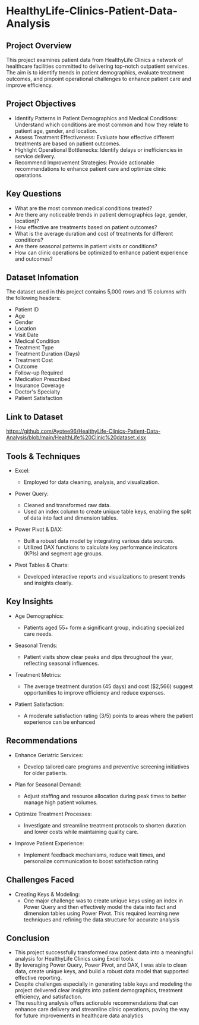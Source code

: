 # HealthyLife-Clinics-Patient-Data-Analysis
## Project Overview
This project examines patient data from HealthyLife Clinics a network of healthcare facilities committed to delivering top-notch outpatient services. The aim is to identify trends in patient demographics, evaluate treatment outcomes, and pinpoint operational challenges to enhance patient care and improve efficiency.


## Project Objectives
- Identify Patterns in Patient Demographics and Medical Conditions:
Understand which conditions are most common and how they relate to patient age, gender, and location.
- Assess Treatment Effectiveness:
Evaluate how effective different treatments are based on patient outcomes.
- Highlight Operational Bottlenecks:
Identify delays or inefficiencies in service delivery.
- Recommend Improvement Strategies:
Provide actionable recommendations to enhance patient care and optimize clinic operations.


## Key Questions
- What are the most common medical conditions treated?
- Are there any noticeable trends in patient demographics (age, gender, location)?
- How effective are treatments based on patient outcomes?
- What is the average duration and cost of treatments for different conditions?
- Are there seasonal patterns in patient visits or conditions?
- How can clinic operations be optimized to enhance patient experience and outcomes?


## Dataset Infomation
The dataset used in this project contains 5,000 rows and 15 columns with the following headers:

- Patient ID
- Age
- Gender
- Location
- Visit Date
- Medical Condition
- Treatment Type
- Treatment Duration (Days)
- Treatment Cost
- Outcome
- Follow-up Required
- Medication Prescribed
- Insurance Coverage
- Doctor's Specialty
- Patient Satisfaction
## Link to Dataset
https://github.com/Ayotee96/HealthyLife-Clinics-Patient-Data-Analysis/blob/main/HealthLife%20Clinic%20dataset.xlsx


## Tools & Techniques
- Excel:

    - Employed for data cleaning, analysis, and visualization.
- Power Query:

   - Cleaned and transformed raw data.
   - Used an index column to create unique table keys, enabling the split of data into fact and dimension tables.
- Power Pivot & DAX:

    - Built a robust data model by integrating various data sources.
    - Utilized DAX functions to calculate key performance indicators (KPIs) and segment age groups.
- Pivot Tables & Charts:

     - Developed interactive reports and visualizations to present trends and insights clearly.


## Key Insights
- Age Demographics:

   - Patients aged 55+ form a significant group, indicating specialized care needs.
- Seasonal Trends:

    - Patient visits show clear peaks and dips throughout the year, reflecting seasonal influences.
- Treatment Metrics:

   - The average treatment duration (45 days) and cost ($2,566) suggest opportunities to improve efficiency and reduce expenses.
- Patient Satisfaction:

   - A moderate satisfaction rating (3/5) points to areas where the patient experience can be enhanced


## Recommendations
- Enhance Geriatric Services:

   - Develop tailored care programs and preventive screening initiatives for older patients.
- Plan for Seasonal Demand:

    - Adjust staffing and resource allocation during peak times to better manage high patient volumes.
- Optimize Treatment Processes:

   - Investigate and streamline treatment protocols to shorten duration and lower costs while maintaining quality care.
- Improve Patient Experience:

     - Implement feedback mechanisms, reduce wait times, and personalize communication to boost satisfaction rating


## Challenges Faced
- Creating Keys & Modeling:
   - One major challenge was to create unique keys using an index in Power Query and then effectively model the data into fact and dimension tables using Power Pivot. This required learning new techniques and refining the data structure for accurate analysis


## Conclusion
- This project successfully transformed raw patient data into a meaningful analysis for HealthyLife Clinics using Excel tools.
- By leveraging Power Query, Power Pivot, and DAX, I was able to clean data, create unique keys, and build a robust data model that supported effective reporting.
- Despite challenges especially in generating table keys and modeling the project delivered clear insights into patient demographics, treatment efficiency, and satisfaction.
- The resulting analysis offers actionable recommendations that can enhance care delivery and streamline clinic operations, paving the way for future improvements in healthcare data analytics








